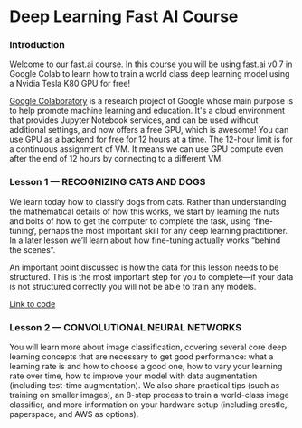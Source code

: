 # Deep Learning Fast AI Course

### Introduction

Welcome to our fast.ai course. In this course you will be using fast.ai v0.7 in Google Colab to learn how to train a world class deep learning model using a Nvidia Tesla K80 GPU for free!

[Google Colaboratory](https://colab.research.google.com/) is a research project of Google whose main purpose is to help promote machine learning and education. It's a cloud environment that provides Jupyter Notebook services, and can be used without additional settings, and now offers a free GPU, which is awesome! You can use GPU as a backend for free for 12 hours at a time. The 12-hour limit is for a continuous assignment of VM. It means we can use GPU compute even after the end of 12 hours by connecting to a different VM.

### Lesson 1 — RECOGNIZING CATS AND DOGS

We learn today how to classify dogs from cats. Rather than understanding the mathematical details of how this works, we start by learning the nuts and bolts of how to get the computer to complete the task, using ‘fine-tuning’, perhaps the most important skill for any deep learning practitioner. In a later lesson we’ll learn about how fine-tuning actually works “behind the scenes”.

An important point discussed is how the data for this lesson needs to be structured. This is the most important step for you to complete—if your data is not structured correctly you will not be able to train any models.

[Link to code](https://github.com/farmerrock/Deep_Learning_Fast_AI_Course/blob/master/lesson1.ipynb)

### Lesson 2 — CONVOLUTIONAL NEURAL NETWORKS
You will learn more about image classification, covering several core deep learning concepts that are necessary to get good performance: what a learning rate is and how to choose a good one, how to vary your learning rate over time, how to improve your model with data augmentation (including test-time augmentation). We also share practical tips (such as training on smaller images), an 8-step process to train a world-class image classifier, and more information on your hardware setup (including crestle, paperspace, and AWS as options).
